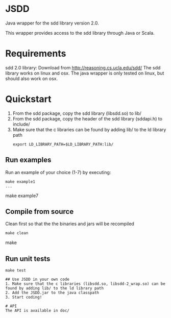 # JSDD
Java wrapper for the sdd library version 2.0.

This wrapper provides access to the sdd library through Java or Scala.

# Requirements
sdd 2.0 library: Download from http://reasoning.cs.ucla.edu/sdd/
The sdd library works on linux and osx. The java wrapper is only tested on linux, but should also work on osx.


# Quickstart
1. From the sdd package, copy the sdd library (libsdd.so) to lib/
2. From the sdd package, copy the header of the sdd library (sddapi.h) to include/
3. Make sure that the c libraries can be found by adding lib/ to the ld library path
    ```
    export LD_LIBRARY_PATH=$LD_LIBRARY_PATH:lib/

## Run examples    
Run an example of your choice (1-7) by executing:
```
make example1
...
```
make example7

## Compile from source
Clean first so that the the binaries and jars will be recompiled
```
make clean
```
make
    
## Run unit tests
```
make test
    
## Use JSDD in your own code
1. Make sure that the c libraries (libsdd.so, libsdd-2_wrap.so) can be found by adding lib/ to the ld library path
2. Add the JSDD.jar to the java classpath
3. Start coding!

# API
The API is available in doc/